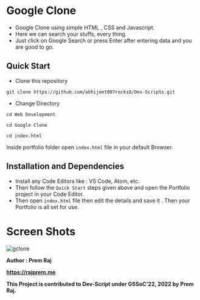 # **Google Clone**

- Google Clone using simple HTML , CSS and Javascript. 
- Here we can search your stuffs, every thing.
- Just click on Google Search or press Enter after entering data and you are good to go.

## **Quick Start**
- Clone this repository

``` 
git clone https://github.com/abhijeet007rocks8/Dev-Scripts.git
```
- Change Directory

```
cd Web Development
```
```
cd Google Clone
```
```
cd index.html
```
Inside portfolio folder open ```index.html``` file in your default Browser.

## **Installation and Dependencies**

- Install any Code Editors like : VS Code, Atom, etc.
- Then follow the ```Quick Start``` steps given above and open the Portfolio project in your Code Editor.
- Then open ```index.html``` file then edit the details and save it . Then your Portfolio is all set for use.

# **Screen Shots**

<img src="https://i.ibb.co/pZy50Jw/gclone.png" alt="gclone" border="0">

**Author : Prem Raj**

**https://rajprem.me**

**This Project is contributed to Dev-Script under GSSoC'22, 2022 by Prem Raj.**